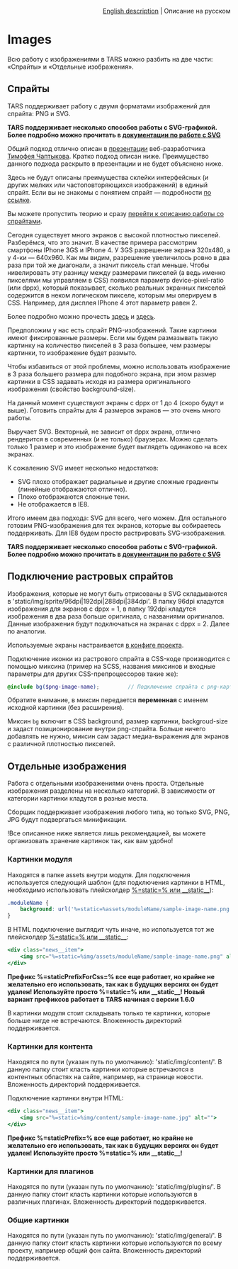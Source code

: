<p align="right">
<a href="../en/images-processing.md">English description</a> | Описание на русском
</p>

# Images

Всю работу с изображениями в TARS можно разбить на две части: «Спрайты» и «Отдельные изображения».

## Спрайты

TARS поддерживает работу с двумя форматами изображений для спрайта: PNG и SVG.

**TARS поддерживает несколько способов работы с SVG-графикой. Более подробно можно прочитать в [документации по работе с SVG](./svg-processing.md)**

Общий подход отлично описан в [презентации](http://www.slideshare.net/codefest/codefest-2014-2) веб-разработчика [Тимофея Чаптыкова](https://github.com/Chaptykov). Кратко подход описан ниже. Преимущество данного подхода раскрыто в презентации и не будет объяснено ниже.

Здесь не будут описаны преимущества склейки интерфейсных (и других мелких или частоповторяющихся изображений) в единый спрайт. Если вы не знакомы с понятием спрайт — подробности [по ссылке](https://ru.wikipedia.org/wiki/%D0%A1%D0%BF%D1%80%D0%B0%D0%B9%D1%82_(%D0%BA%D0%BE%D0%BC%D0%BF%D1%8C%D1%8E%D1%82%D0%B5%D1%80%D0%BD%D0%B0%D1%8F_%D0%B3%D1%80%D0%B0%D1%84%D0%B8%D0%BA%D0%B0)).

Вы можете пропустить теорию и сразу [перейти к описанию работы со спрайтами](images-processing.md#%D0%9F%D0%BE%D0%B4%D0%BA%D0%BB%D1%8E%D1%87%D0%B5%D0%BD%D0%B8%D0%B5-%D1%81%D0%BF%D1%80%D0%B0%D0%B9%D1%82%D0%BE%D0%B2).

Сегодня существует много экранов с высокой плотностью пикселей. Разберёмся, что это значит. В качестве примера рассмотрим смартфоны IPhone 3GS и IPhone 4. У 3GS разрешение экрана 320x480, а у 4-ки — 640x960. Как мы видим, разрешение увеличилось ровно в два раза при той же диагонали, а значит пиксель стал меньше. Чтобы нивелировать эту разницу между размерами пикселей (а ведь именно пикселями мы управляем в CSS) появился параметр device-pixel-ratio (или dppx), который показывает, сколько реальных экранных пикселей содержится в неком логическом пикселе, которым мы оперируем в CSS. Например, для дисплея IPhone 4 этот параметр равен 2.

Более подробно можно прочесть [здесь](http://stackoverflow.com/questions/21971331/what-is-dots-per-css-inch-and-dots-per-physical-inch) и [здесь](http://www.w3.org/TR/css3-values/#absolute-lengths).

Предположим у нас есть спрайт PNG-изображений. Такие картинки имеют фиксированные размеры. Если мы будем размазывать такую картинку на количество пикселей в 3 раза большее, чем размеры картинки, то изображение будет размыто.

Чтобы избавиться от этой проблемы, можно использовать изображение в 3 раза большего размера для подобного экрана, при этом размер картинки в CSS задавать исходя из размера оригинального изображения (свойство background-size).

На данный момент существуют экраны с dppx от 1 до 4 (скоро будут и выше). Готовить спрайты для 4 размеров экранов — это очень много работы.

Выручает SVG. Векторный, не зависит от dppx экрана, отлично рендерится в современных (и не только) браузерах. Можно сделать только 1 размер и это изображение будет выглядеть одинаково на всех экранах.

К сожалению SVG имеет несколько недостатков:

* SVG плохо отображает радиальные и другие сложные градиенты (линейные отображаются отлично).
* Плохо отображаются сложные тени.
* Не отображается в IE8.

Итого имеем два подхода: SVG для всего, чего можем. Для остального готовим PNG-изображения для тех экранов, которые вы собираетесь поддерживать. Для IE8 будем просто растрировать SVG-изображения.

**TARS поддерживает несколько способов работы с SVG-графикой. Более подробно можно прочитать в [документации по работе с SVG](svg-processing.md)**

## Подключение растровых спрайтов

Изображения, которые не могут быть отрисованы в SVG складываются в 'static/img/sprite/96dpi|192dpi|288dpi|384dpi'. В папку 96dpi кладутся изображения для экранов с dppx = 1, в папку 192dpi кладутся изображения в два раза больше оригинала, с названиями оригиналов. Данные изображения будут подключаться на экранах с dppx = 2. Далее по аналогии.

Используемые экраны настраивается [в конфиге проекта](options.md#useimagesfordisplaywithdpi).

Подключение иконки из растрового спрайта в CSS-коде производится с помощью миксина (пример на SCSS, названия миксинов и входные параметры для других CSS-препроцессоров такие же):

```scss
@include bg($png-image-name);         // Подключение спрайта с png-картинками
```

Обратите внимание, в миксин передается **переменная** с именем исходной картинки (без расширения).

Миксин `bg` включит в CSS background, размер картинки, backgroud-size и задаст позиционирование внутри png-спрайта. Больше ничего добавлять не нужно, миксин сам задаст медиа-выражения для экранов с различной плотностью пикселей.

## Отдельные изображения

Работа с отдельными изображениями очень проста. Отдельные изображения разделены на несколько категорий. В зависимости от категории картинки кладутся в разные места.

Сборщик поддерживает изображения любого типа, но только SVG, PNG, JPG будут подвергаться минификации.

!Все описанное ниже является лишь рекомендацией, вы можете организовать хранение картинок так, как вам удобно!


### Картинки модуля

Находятся в папке assets внутри модуля. Для подключения используется следующий шаблон (для подключения картинки в HTML, необходимо использовать плейсхолдер [%=static=% или \_\_static\_\_](options.md#staticprefixforcss)):

```css
.moduleName {
    background: url('%=static=%assets/moduleName/sample-image-name.png') no-repeat;
}
```

В HTML подключение выглядит чуть иначе, но используется тот же плейсхолдер [%=static=% или \_\_static\_\_](options.md#staticprefix):

```handlebars
<div class="news__item">
    <img src="%=static=%img/assets/moduleName/sample-image-name.png" alt="">
</div>
```

**Префикс %=staticPrefixForCss=% все еще работает, но крайне не желательно его использовать, так как в будущих версиях он будет удален! Используйте просто %=static=% или \_\_static\_\_! Новый вариант префиксов работает в TARS начиная с версии 1.6.0**

В картинки модуля стоит складывать только те картинки, которые больше нигде не встречаются. Вложенность директорий поддерживается.


### Картинки для контента

Находятся по пути (указан путь по умолчанию): 'static/img/content/'. В данную папку стоит класть картинки которые встречаются в контентных областях на сайте, например, на странице новости. Вложенность директорий поддерживается.

Подключение картинки внутри HTML:

```handlebars
<div class="news__item">
    <img src="%=static=%img/content/sample-image-name.jpg" alt="">
</div>
```

**Префикс %=staticPrefix=% все еще работает, но крайне не желательно его использовать, так как в будущих версиях он будет удален! Используйте просто %=static=% или \_\_static\_\_!**

### Картинки для плагинов

Находятся по пути (указан путь по умолчанию): 'static/img/plugins/'. В данную папку стоит класть картинки которые используются в различных плагинах. Вложенность директорий поддерживается.


### Общие картинки

Находятся по пути (указан путь по умолчанию): 'static/img/general/'. В данную папку стоит класть картинки которые используются по всему проекту, например общий фон сайта. Вложенность директорий поддерживается.
